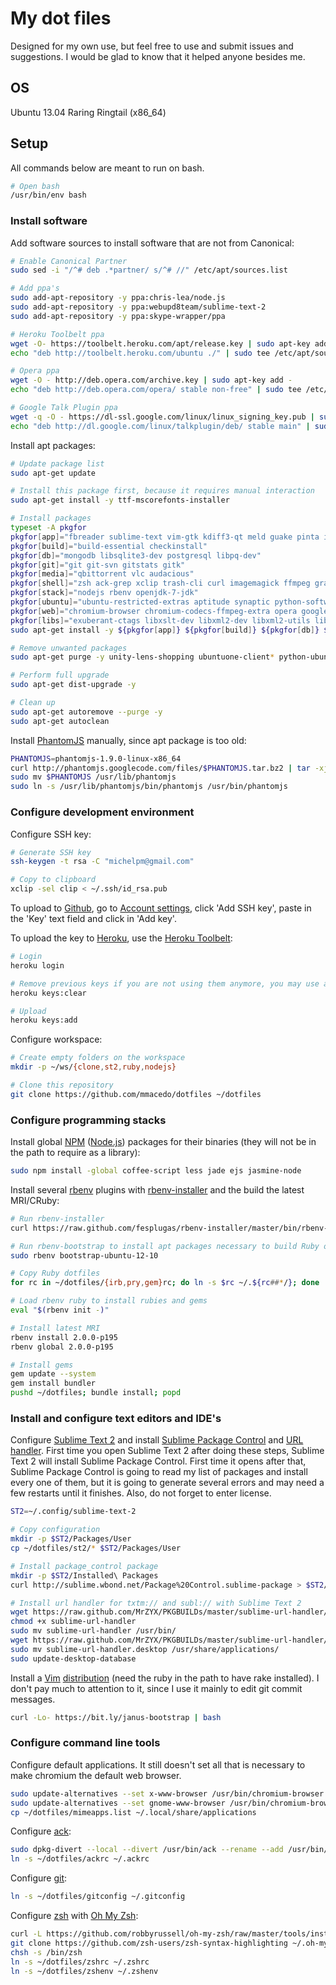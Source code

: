 # <a id="my-dot-files"></a>My dot files #

Designed for my own use, but feel free to use and submit issues and suggestions. I would be glad to know that it helped anyone besides me.


## <a id="os"></a>OS

Ubuntu 13.04 Raring Ringtail (x86_64)


## <a id="setup"></a>Setup

All commands below are meant to run on bash.

```bash
# Open bash
/usr/bin/env bash
```


### <a id="install-software"></a>Install software

<a id="ppa"></a>Add software sources to install software that are not from Canonical:

```bash
# Enable Canonical Partner
sudo sed -i "/^# deb .*partner/ s/^# //" /etc/apt/sources.list

# Add ppa's
sudo add-apt-repository -y ppa:chris-lea/node.js
sudo add-apt-repository -y ppa:webupd8team/sublime-text-2
sudo add-apt-repository -y ppa:skype-wrapper/ppa

# Heroku Toolbelt ppa
wget -O- https://toolbelt.heroku.com/apt/release.key | sudo apt-key add -
echo "deb http://toolbelt.heroku.com/ubuntu ./" | sudo tee /etc/apt/sources.list.d/heroku.list

# Opera ppa
wget -O - http://deb.opera.com/archive.key | sudo apt-key add -
echo "deb http://deb.opera.com/opera/ stable non-free" | sudo tee /etc/apt/sources.list.d/opera.list

# Google Talk Plugin ppa
wget -q -O - https://dl-ssl.google.com/linux/linux_signing_key.pub | sudo apt-key add -
echo "deb http://dl.google.com/linux/talkplugin/deb/ stable main" | sudo tee /etc/apt/sources.list.d/google.list
```

<a id="apt"></a>Install apt packages:

```bash
# Update package list
sudo apt-get update

# Install this package first, because it requires manual interaction
sudo apt-get install -y ttf-mscorefonts-installer

# Install packages
typeset -A pkgfor
pkgfor[app]="fbreader sublime-text vim-gtk kdiff3-qt meld guake pinta inkscape shutter"
pkgfor[build]="build-essential checkinstall"
pkgfor[db]="mongodb libsqlite3-dev postgresql libpq-dev"
pkgfor[git]="git git-svn gitstats gitk"
pkgfor[media]="qbittorrent vlc audacious"
pkgfor[shell]="zsh ack-grep xclip trash-cli curl imagemagick ffmpeg graphviz heroku-toolbelt"
pkgfor[stack]="nodejs rbenv openjdk-7-jdk"
pkgfor[ubuntu]="ubuntu-restricted-extras aptitude synaptic python-software-properties p7zip-full p7zip-rar"
pkgfor[web]="chromium-browser chromium-codecs-ffmpeg-extra opera google-talkplugin skype skype-wrapper"
pkgfor[libs]="exuberant-ctags libxslt-dev libxml2-dev libxml2-utils libqt4-dev libreadline-dev libfreetype6-dev"
sudo apt-get install -y ${pkgfor[app]} ${pkgfor[build]} ${pkgfor[db]} ${pkgfor[git]} ${pkgfor[media]} ${pkgfor[shell]} ${pkgfor[stack]} ${pkgfor[ubuntu]} ${pkgfor[web]} ${pkgfor[libs]}

# Remove unwanted packages
sudo apt-get purge -y unity-lens-shopping ubuntuone-client* python-ubuntuone-* totem deja-dup rhythmbox transmission* thunderbird

# Perform full upgrade
sudo apt-get dist-upgrade -y

# Clean up
sudo apt-get autoremove --purge -y
sudo apt-get autoclean
```

<a id="phantomjs"></a>Install [PhantomJS](http://phantomjs.org/) manually, since apt package is too old:

```bash
PHANTOMJS=phantomjs-1.9.0-linux-x86_64
curl http://phantomjs.googlecode.com/files/$PHANTOMJS.tar.bz2 | tar -xj
sudo mv $PHANTOMJS /usr/lib/phantomjs
sudo ln -s /usr/lib/phantomjs/bin/phantomjs /usr/bin/phantomjs
```


### <a id="configure-development-environment"></a>Configure development environment

<a id="ssh"></a>Configure SSH key:

```bash
# Generate SSH key
ssh-keygen -t rsa -C "michelpm@gmail.com"

# Copy to clipboard
xclip -sel clip < ~/.ssh/id_rsa.pub
```

<a id="ssh-github"></a>To upload to [Github](https://github.com/), go to [Account settings](https://github.com/settings/ssh), click 'Add SSH key', paste in the 'Key' text field and click in 'Add key'.

<a id="ssh-heroku"></a>To upload the key to [Heroku](http://www.heroku.com/), use the [Heroku Toolbelt](https://toolbelt.herokuapp.com/):

```bash
# Login
heroku login

# Remove previous keys if you are not using them anymore, you may use also `keys:remove`
heroku keys:clear

# Upload
heroku keys:add
```

<a id="configure-workspace"></a>Configure workspace:

```bash
# Create empty folders on the workspace
mkdir -p ~/ws/{clone,st2,ruby,nodejs}

# Clone this repository
git clone https://github.com/mmacedo/dotfiles ~/dotfiles
```


### <a id="configure-programming-stacks"></a>Configure programming stacks

<a id="npm"></a><a id="nodejs"></a>Install global [NPM](http://nodejs.org/) ([Node.js](http://nodejs.org/)) packages for their binaries (they will not be in the path to require as a library):

```bash
sudo npm install -global coffee-script less jade ejs jasmine-node
```

<a id="rbenv"></a><a id="ruby"></a>Install several [rbenv](https://github.com/sstephenson/rbenv) plugins with [rbenv-installer](https://github.com/fesplugas/rbenv-installer) and the build the latest MRI/CRuby:

```bash
# Run rbenv-installer
curl https://raw.github.com/fesplugas/rbenv-installer/master/bin/rbenv-installer | bash

# Run rbenv-bootstrap to install apt packages necessary to build Ruby on Ubuntu
sudo rbenv bootstrap-ubuntu-12-10

# Copy Ruby dotfiles
for rc in ~/dotfiles/{irb,pry,gem}rc; do ln -s $rc ~/.${rc##*/}; done

# Load rbenv ruby to install rubies and gems
eval "$(rbenv init -)"

# Install latest MRI
rbenv install 2.0.0-p195
rbenv global 2.0.0-p195

# Install gems
gem update --system
gem install bundler
pushd ~/dotfiles; bundle install; popd
```


### <a id="install-and-configure-text-editors-and-ides"></a>Install and configure text editors and IDE's

<a id="st2"></a>Configure [Sublime Text 2](http://www.sublimetext.com/) and install [Sublime Package Control](http://wbond.net/sublime_packages/package_control) and [URL handler](http://blog.byscripts.info/2013/02/txmt-protocol-and-sublime-text-2-english.html). First time you open Sublime Text 2 after doing these steps, Sublime Text 2 will install Sublime Package Control. First time it opens after that, Sublime Package Control is going to read my list of packages and install every one of them, but it is going to generate several errors and may need a few restarts until it finishes. Also, do not forget to enter license.

```bash
ST2=~/.config/sublime-text-2

# Copy configuration
mkdir -p $ST2/Packages/User
cp ~/dotfiles/st2/* $ST2/Packages/User

# Install package_control package
mkdir -p $ST2/Installed\ Packages
curl http://sublime.wbond.net/Package%20Control.sublime-package > $ST2/Installed\ Packages/Package\ Control.sublime-package

# Install url handler for txtm:// and subl:// with Sublime Text 2
wget https://raw.github.com/MrZYX/PKGBUILDs/master/sublime-url-handler/sublime-url-handler
chmod +x sublime-url-handler
sudo mv sublime-url-handler /usr/bin/
wget https://raw.github.com/MrZYX/PKGBUILDs/master/sublime-url-handler/sublime-url-handler.desktop
sudo mv sublime-url-handler.desktop /usr/share/applications/
sudo update-desktop-database
```

<a id="vim"></a><a id="janus"></a>Install a [Vim](http://www.vim.org/) [distribution](https://github.com/carlhuda/janus) (need the ruby in the path to have rake installed). I don't pay much to attention to it, since I use it mainly to edit git commit messages.

```bash
curl -Lo- https://bit.ly/janus-bootstrap | bash
```


### <a id="configure-command-line-tools"></a>Configure command line tools

<a id="default-applications"></a>Configure default applications. It still doesn't set all that is necessary to make chromium the default web browser.

```bash
sudo update-alternatives --set x-www-browser /usr/bin/chromium-browser
sudo update-alternatives --set gnome-www-browser /usr/bin/chromium-browser
cp ~/dotfiles/mimeapps.list ~/.local/share/applications
```

<a id="ack"></a>Configure [ack](http://betterthangrep.com/):

```bash
sudo dpkg-divert --local --divert /usr/bin/ack --rename --add /usr/bin/ack-grep
ln -s ~/dotfiles/ackrc ~/.ackrc
```

<a id="git"></a>Configure [git](http://git-scm.com/):

```bash
ln -s ~/dotfiles/gitconfig ~/.gitconfig
```

<a id="zsh"></a><a id="oh-my-zsh"></a>Configure [zsh](http://www.zsh.org/) with [Oh My Zsh](https://github.com/robbyrussell/oh-my-zsh):

```bash
curl -L https://github.com/robbyrussell/oh-my-zsh/raw/master/tools/install.sh | bash
git clone https://github.com/zsh-users/zsh-syntax-highlighting ~/.oh-my-zsh/custom/plugins/zsh-syntax-highlighting
chsh -s /bin/zsh
ln -s ~/dotfiles/zshrc ~/.zshrc
ln -s ~/dotfiles/zshenv ~/.zshenv
```
